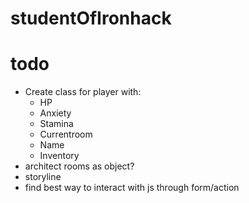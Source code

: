 # studentOfIronhack

# todo
- Create class for player with:
    - HP
    - Anxiety
    - Stamina
    - Currentroom
    - Name
    - Inventory
- architect rooms as object?
- storyline
- find best way to interact with js through form/action
